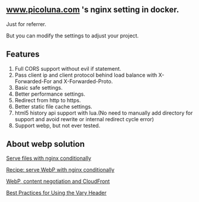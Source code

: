 ## www.picoluna.com 's nginx setting in docker.

Just for referrer.

But you can modify the settings to adjust your project.

## Features

1. Full CORS support without evil if statement.
2. Pass client ip and client protocol behind load balance with X-Forwarded-For and X-Forwarded-Proto.
3. Basic safe settings.
4. Better performance settings.
5. Redirect from http to https.
6. Better static file cache settings.
7. html5 history api support with lua.(No need to manually add directory for support and avoid rewrite or internal redirect cycle error)
8. Support webp, but not ever tested.

## About webp solution

[Serve files with nginx conditionally](http://www.lazutkin.com/blog/2014/02/23/serve-files-with-nginx-conditionally/)

[Recipe: serve WebP with nginx conditionally](https://github.com/uhop/grunt-tight-sprite/wiki/Recipe:-serve-WebP-with-nginx-conditionally)

[WebP, content negotiation and CloudFront](https://www.friism.com/webp-content-negotiation-cloudfront/)

[Best Practices for Using the Vary Header](https://www.fastly.com/blog/best-practices-using-vary-header)
